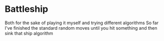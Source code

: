 # Battleship

Both for the sake of playing it myself and trying different algorithms
So far I've finished the standard random moves until you hit something and then sink that ship algorithm
